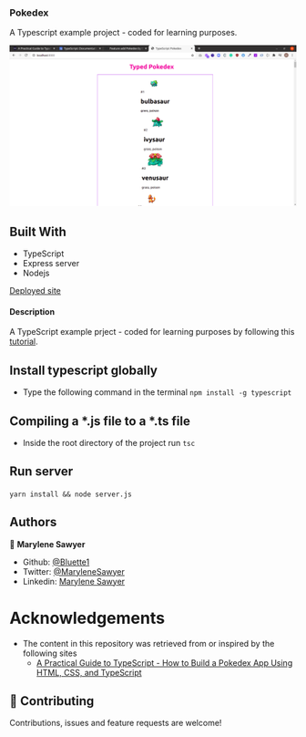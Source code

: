 ### Pokedex
A Typescript example project - coded for learning purposes.

![Demo picture](./screenshot.png)


## Built With

- TypeScript
- Express server
- Nodejs

[Deployed site](https://bluette1.github.io/Pokedex/)

#### Description

A TypeScript example prject - coded for learning purposes by following this [tutorial](https://www.freecodecamp.org/news/a-practical-guide-to-typescript-how-to-build-a-pokedex-app-using-html-css-and-typescript/).

## Install typescript globally
  - Type the following command in the terminal
  `npm install -g typescript`

## Compiling a *.js file to a *.ts file
 - Inside the root directory of the project run
  `tsc`
  
## Run server

`yarn install && node server.js`

## Authors

👤 **Marylene Sawyer**
- Github: [@Bluette1](https://github.com/Bluette1)
- Twitter: [@MaryleneSawyer](https://twitter.com/MaryleneSawyer)
- Linkedin: [Marylene Sawyer](https://www.linkedin.com/in/marylene-sawyer-b4ba1295/)


# Acknowledgements

- The content in this repository was retrieved from or inspired by the following sites
  - [A Practical Guide to TypeScript - How to Build a Pokedex App Using HTML, CSS, and TypeScript](https://www.freecodecamp.org/news/a-practical-guide-to-typescript-how-to-build-a-pokedex-app-using-html-css-and-typescript/)

## 🤝 Contributing

Contributions, issues and feature requests are welcome!
